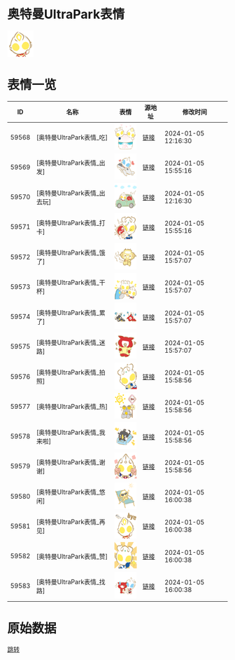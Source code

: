 # 奥特曼UltraPark表情

<img src="./cover.png" height="60" alt="cover" />

# 表情一览

|ID|名称|表情|源地址|修改时间|
|----|----|----|----|----|
|59568|[奥特曼UltraPark表情_吃]|<img src="./pic/059568_%5B奥特曼UltraPark表情_吃%5D.png" height="60" alt="吃"/>|[链接](https://i0.hdslb.com/bfs/emote/6dea16bb21332603bd096bf42e8442eeca59a158.png)|2024-01-05 12:16:30|
|59569|[奥特曼UltraPark表情_出发]|<img src="./pic/059569_%5B奥特曼UltraPark表情_出发%5D.png" height="60" alt="出发"/>|[链接](https://i0.hdslb.com/bfs/emote/d49da968a965ca63dd14f4048605cae7d673a6ce.png)|2024-01-05 15:55:16|
|59570|[奥特曼UltraPark表情_出去玩]|<img src="./pic/059570_%5B奥特曼UltraPark表情_出去玩%5D.png" height="60" alt="出去玩"/>|[链接](https://i0.hdslb.com/bfs/emote/0266b32f9a062d1f72c0a3254969f1dddd44fa91.png)|2024-01-05 12:16:30|
|59571|[奥特曼UltraPark表情_打卡]|<img src="./pic/059571_%5B奥特曼UltraPark表情_打卡%5D.png" height="60" alt="打卡"/>|[链接](https://i0.hdslb.com/bfs/emote/fcf1feada0ac2c4fcce6cae80b3623ffa98cfb2b.png)|2024-01-05 15:55:16|
|59572|[奥特曼UltraPark表情_饿了]|<img src="./pic/059572_%5B奥特曼UltraPark表情_饿了%5D.png" height="60" alt="饿了"/>|[链接](https://i0.hdslb.com/bfs/emote/a528e48b876feaa520aa55a552af6bc10ef87f24.png)|2024-01-05 15:57:07|
|59573|[奥特曼UltraPark表情_干杯]|<img src="./pic/059573_%5B奥特曼UltraPark表情_干杯%5D.png" height="60" alt="干杯"/>|[链接](https://i0.hdslb.com/bfs/emote/40e52a8eb0b358a2f71bda2e66bac9c9d4f408ce.png)|2024-01-05 15:57:07|
|59574|[奥特曼UltraPark表情_累了]|<img src="./pic/059574_%5B奥特曼UltraPark表情_累了%5D.png" height="60" alt="累了"/>|[链接](https://i0.hdslb.com/bfs/emote/dadfc7eb8319009d5d5a54ba1e207e1ae087cbf2.png)|2024-01-05 15:57:07|
|59575|[奥特曼UltraPark表情_迷路]|<img src="./pic/059575_%5B奥特曼UltraPark表情_迷路%5D.png" height="60" alt="迷路"/>|[链接](https://i0.hdslb.com/bfs/emote/2ec0dd8a98db18f1f9f9844f4c38d90c7d476cb7.png)|2024-01-05 15:57:07|
|59576|[奥特曼UltraPark表情_拍照]|<img src="./pic/059576_%5B奥特曼UltraPark表情_拍照%5D.png" height="60" alt="拍照"/>|[链接](https://i0.hdslb.com/bfs/emote/b973d33c615615aa3063e694899602c3c315ceba.png)|2024-01-05 15:58:56|
|59577|[奥特曼UltraPark表情_热]|<img src="./pic/059577_%5B奥特曼UltraPark表情_热%5D.png" height="60" alt="热"/>|[链接](https://i0.hdslb.com/bfs/emote/ff088053c347ce195010d8fb3db589810d9a7cbd.png)|2024-01-05 15:58:56|
|59578|[奥特曼UltraPark表情_我来啦]|<img src="./pic/059578_%5B奥特曼UltraPark表情_我来啦%5D.png" height="60" alt="我来啦"/>|[链接](https://i0.hdslb.com/bfs/emote/68d0eeb4563ec993ed73a6cce12f22a38ed0f5b1.png)|2024-01-05 15:58:56|
|59579|[奥特曼UltraPark表情_谢谢]|<img src="./pic/059579_%5B奥特曼UltraPark表情_谢谢%5D.png" height="60" alt="谢谢"/>|[链接](https://i0.hdslb.com/bfs/emote/36755adbd59bd80d54ca2938dd968154c4861049.png)|2024-01-05 15:58:56|
|59580|[奥特曼UltraPark表情_悠闲]|<img src="./pic/059580_%5B奥特曼UltraPark表情_悠闲%5D.png" height="60" alt="悠闲"/>|[链接](https://i0.hdslb.com/bfs/emote/bca3fa12cb64300fb9e8e2bedc28848456097e68.png)|2024-01-05 16:00:38|
|59581|[奥特曼UltraPark表情_再见]|<img src="./pic/059581_%5B奥特曼UltraPark表情_再见%5D.png" height="60" alt="再见"/>|[链接](https://i0.hdslb.com/bfs/emote/93507fd7ea8997a2ad47f710666e927df44001aa.png)|2024-01-05 16:00:38|
|59582|[奥特曼UltraPark表情_赞]|<img src="./pic/059582_%5B奥特曼UltraPark表情_赞%5D.png" height="60" alt="赞"/>|[链接](https://i0.hdslb.com/bfs/emote/37182be6f93efe32bb65751e63c57ecd45c4cef2.png)|2024-01-05 16:00:38|
|59583|[奥特曼UltraPark表情_找路]|<img src="./pic/059583_%5B奥特曼UltraPark表情_找路%5D.png" height="60" alt="找路"/>|[链接](https://i0.hdslb.com/bfs/emote/46040d66602f38b0cd6920a5bf2c27ab9d2ce137.png)|2024-01-05 16:00:38|

# 原始数据

[跳转](./raw.json)

